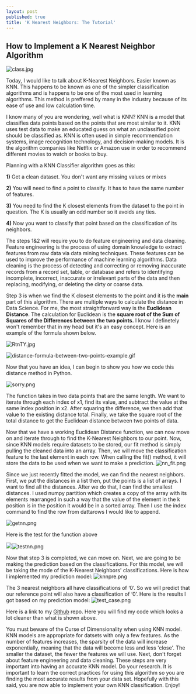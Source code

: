 ```yaml
---
layout: post
published: true
title: 'K Nearest Neighbors: The Tutorial'
---
```

## How to Implement a K Nearest Neighbor Algorithm

![class.jpg]({{site.baseurl}}/img/class.jpg)


Today, I would like to talk about K-Nearest Neighbors. Easier known as KNN. This happens to be known as one of the simpler classification algorithms and is happens to be one of the most used in learning algorithms. This method is preffered by many in the industry because of its ease of use and low calculation time. 

I know many of you are wondering, well what is KNN? KNN is a model that classifies data points based on the points that are most similar to it. KNN uses test data to make an educated guess on what an unclassified point should be classified  as. KNN is often used in simple recommendation systems, image recognition technology, and decision-making models. It is the algorithm companies like Netflix or Amazon use in order to recommend different movies to watch or books to buy.

Planning with a KNN Classifier algorithm goes as this:

**1)** Get a clean dataset. You don't want any missing values or mixes

**2)** You will need to find a point to classify. It has to have the same number of features.

**3)** You need to find the K closest elements from the dataset to the point in question. The K is usually an odd number so it avoids any ties. 

**4)** Now you want to classify that point based on the classification of its neighbors. 

The steps 1&2 will require you to do feature engineering and data cleaning. Feature engineering is the process of using domain knowledge to extract features from raw data via data mining techniques. These features can be used to improve the performance of machine learning algorithms. Data cleaning is the process of detecting and correcting or removing inaccurate records from a record set, table, or database and refers to identifying incomplete, incorrect, inaccurate or irrelevant parts of the data and then replacing, modifying, or deleting the dirty or coarse data.

Step 3 is when we find the K closest elements to the point and it is the **main** part of this algorithm. There are multiple ways to calculate the distance in Data Science. For me, the most straightforward way is the **Euclidean Distance**. The calculation for Euclidean is the **square root of the Sum of Squares of the Differences between the two points.** I know I definetely won't remember that in my head but it's an easy concept. Here is an example of the formula shown below.

![RtnTY.jpg]({{site.baseurl}}/img/RtnTY.jpg)

![distance-formula-between-two-points-example.gif]({{site.baseurl}}/img/distance-formula-between-two-points-example.gif)

Now that you have an idea, I can begin to show you how we code this distance method in Python.

![sorry.png]({{site.baseurl}}/img/sorry.png)

The function takes in two data points that are the same length. We want to iterate through each index of x1, find its value, and subtract the value at the same index position in x2. After squaring the difference, we then add that value to the existing distance total. Finally, we take the square root of the total distance to get the Euclidean distance between two points of data.


Now that we have a working Euclidean Distance function, we can now move on and iterate through to find the K-Nearest Neighbors to our point. Now, since KNN models require datasets to be stored, our fit method is simply pulling the cleaned data into an array. Then, we will move the classification feature to the last element in each row. When calling the fit() method, it will store the data to be used when we want to make a prediction.
![nn_fit.png]({{site.baseurl}}/img/nn_fit.png)

Since we just recently fitted the model, we can find the nearest neighbors. First, we put the distances in a list then, put the points is a list of arrays. I want to find all the distances. After we do that, I can find the smallest distances. I used numpy partition which creates a copy of the array with its elements rearranged in such a way that the value of the element in the k position is in the position it would be in a sorted array. Then I use the index command to find the row from dattarows I would like to append.

![getnn.png]({{site.baseurl}}/img/getnn.png)

Here is the test for the function above

![]({{site.baseurl}}/)![testnn.png]({{site.baseurl}}/img/testnn.png)

Now that step 3 is completed, we can move on. Next, we are going to be making the prediction based on the classifications. For this model, we will be taking the mode of the K-Nearest Neighbors' classifications. Here is how I implemented my prediction model:
![knnpre.png]({{site.baseurl}}/img/knnpre.png)

The 3 nearest neighbors all have classifications of ‘0’. So we will predict that our reference point 
will also have a classification of ‘0’. Here is the results I got based on my prediction model:
![test_case.png]({{site.baseurl}}/img/test_case.png)

Here is a link to my [Github](https://github.com/fataik1/CS-Data-Science-Build-Week-1) repo. Here you will find my code which looks a lot cleaner than what is shown above. 

You must beware of the Curse of Dimensionality when using KNN model. KNN models are appropriate for datsets with only a few features. As the number of features increases, the sparsity of the data will increase exponentially, meaning that the data will become less and less 'close'. The smaller the dataset, the fewer the features we will use. Next, don't forget about feature engineering and data cleaning. These steps are very important into having an accurate KNN model. Do your research. It is important to learn the correct practices for using this algorithm so you are finding the most accurate results from your data set. Hopefully with this said, you are now able to implement your own KNN classification. Enjoy!
